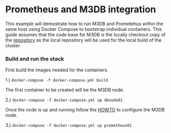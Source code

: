 # Prometheus and M3DB integration 

This example will demostrate how to run M3DB and Prometehus within the same
host using Docker Compose to bootstrap individual containers.  This guide 
assumes that the code base for M3DB is the locally checkout copy of the 
[repository](https://github.com/m3db/m3dbhttps://github.com/m3db/m3db) as 
the local repository will be used for the local build of the cluster. 

### Build and run the stack 

First build the images needed for the containers. 

1.) `docker-compose -f docker-compose.yml build`

The first container to be created will be the M3DB node. 

2.) `docker-compose -f docker-compose.yml up dbnode01`

Once the node is up and running follow the [HOWTO](https://github.com/m3db/m3db/blob/master/docs/how_to/single_node.md) to configure the M3DB node. 

3.) `docker-compose -f docker-compose.yml up prometheus01`
